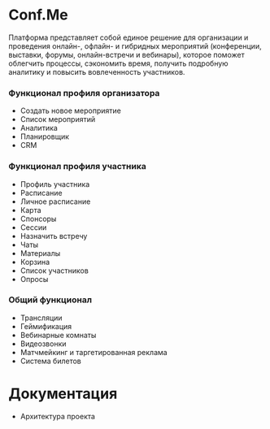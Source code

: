 # Conf.Me
Платформа представляет собой единое решение для организации и проведения онлайн-, офлайн- и гибридных мероприятий
(конференции, выставки, форумы, онлайн-встречи и вебинары), которое поможет облегчить процессы, сэкономить время, получить
подробную аналитику и повысить вовлеченность участников.
### Функционал профиля организатора
- Создать новое мероприятие
- Список мероприятий
- Аналитика
- Планировщик
- CRM
### Функционал профиля участника
- Профиль участника
- Расписание
- Личное расписание
- Карта
- Спонсоры
- Сессии
- Назначить встречу
- Чаты
- Материалы
- Корзина
- Список участников
- Опросы
### Общий функционал
- Трансляции
- Геймификация
- Вебинарные комнаты
- Видеозвонки
- Матчмейкинг и таргетированная реклама
- Система билетов
# Документация
- Архитектура проекта
